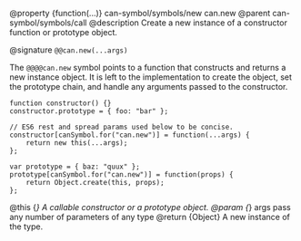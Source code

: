 @property {function(...)} can-symbol/symbols/new can.new
@parent can-symbol/symbols/call
@description Create a new instance of a constructor function or prototype object.

@signature `@@can.new(...args)`

The `@@@@can.new` symbol points to a function that constructs and returns a new instance object.  It is left to the
implementation to create the object, set the prototype chain, and handle any arguments passed to the constructor.

```
function constructor() {}
constructor.prototype = { foo: "bar" };

// ES6 rest and spread params used below to be concise.
constructor[canSymbol.for("can.new")] = function(...args) {
	return new this(...args);
};

var prototype = { baz: "quux" };
prototype[canSymbol.for("can.new")] = function(props) {
	return Object.create(this, props);
};
```

@this {*} A callable constructor or a prototype object.
@param {*} args pass any number of parameters of any type
@return {Object} A new instance of the type.
